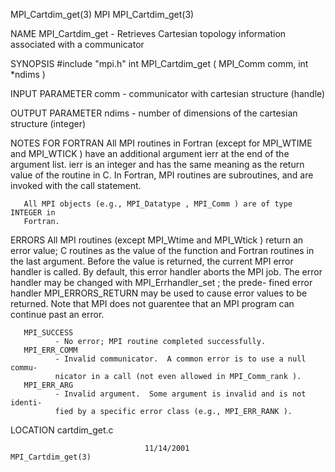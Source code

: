 MPI_Cartdim_get(3)                    MPI                   MPI_Cartdim_get(3)



NAME
       MPI_Cartdim_get  -  Retrieves Cartesian topology information associated
       with a  communicator

SYNOPSIS
       #include "mpi.h"
       int MPI_Cartdim_get ( MPI_Comm comm, int *ndims )

INPUT PARAMETER
       comm   - communicator with cartesian structure (handle)


OUTPUT PARAMETER
       ndims  - number of dimensions of the cartesian structure (integer)


NOTES FOR FORTRAN
       All MPI routines in Fortran (except for MPI_WTIME and MPI_WTICK )  have
       an  additional  argument ierr at the end of the argument list.  ierr is
       an integer and has the same meaning as the return value of the  routine
       in  C.   In Fortran, MPI routines are subroutines, and are invoked with
       the call statement.

       All MPI objects (e.g., MPI_Datatype , MPI_Comm ) are of type INTEGER in
       Fortran.


ERRORS
       All  MPI  routines  (except  MPI_Wtime  and MPI_Wtick ) return an error
       value; C routines as the value of the function and Fortran routines  in
       the last argument.  Before the value is returned, the current MPI error
       handler is called.  By default, this error handler aborts the MPI  job.
       The  error  handler may be changed with MPI_Errhandler_set ; the prede-
       fined error handler MPI_ERRORS_RETURN may be used to cause error values
       to  be  returned.  Note that MPI does not guarentee that an MPI program
       can continue past an error.

       MPI_SUCCESS
              - No error; MPI routine completed successfully.
       MPI_ERR_COMM
              - Invalid communicator.  A common error is to use a null  commu-
              nicator in a call (not even allowed in MPI_Comm_rank ).
       MPI_ERR_ARG
              - Invalid argument.  Some argument is invalid and is not identi-
              fied by a specific error class (e.g., MPI_ERR_RANK ).

LOCATION
       cartdim_get.c



                                  11/14/2001                MPI_Cartdim_get(3)
